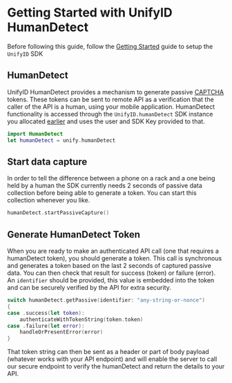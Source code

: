 # Getting Started with UnifyID HumanDetect

Before following this guide, follow the [Getting Started](./UnifyID) guide to setup the `UnifyID` SDK

## HumanDetect

UnifyID HumanDetect provides a mechanism to generate passive [CAPTCHA](https://en.wikipedia.org/wiki/CAPTCHA) tokens.  These tokens can be sent to remote API as a verification that the caller of the API is a human, using your mobile application.  HumanDetect functionality is accessed through the `UnifyID.humanDetect` SDK instance you allocated [earlier](./UnifyID) and uses the user and SDK Key provided to that.

```swift
import HumanDetect
let humanDetect = unify.humanDetect
```

## Start data capture

In order to tell the difference between a phone on a rack and a one being held by a human the SDK currently needs 2 seconds of passive data collection before being able to generate a token.  You can start this collection whenever you like.

```swift
humanDetect.startPassiveCapture()
```

## Generate HumanDetect Token

When you are ready to make an authenticated API call (one that requires a humanDetect token), you should generate a token.  This call is synchronous and generates a token based on the last 2 seconds of captured passive data.  You can then check that result for success (token) or failure (error).  An `identifier` should be provided, this value is embedded into the token and can be securely verified by the API for extra security.

```swift
switch humanDetect.getPassive(identifier: "any-string-or-nonce")
{
case .success(let token):
    authenticateWithTokenString(token.token)
case .failure(let error):
    handleOrPresentError(error)
}
```

That token string can then be sent as a header or part of body payload (whatever works with your API endpoint) and will enable the server to call our secure endpoint to verify the humanDetect and return the details to your API.
